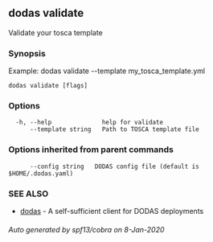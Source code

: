 ## dodas validate

Validate your tosca template

### Synopsis

Example:
dodas validate --template my_tosca_template.yml

```
dodas validate [flags]
```

### Options

```
  -h, --help              help for validate
      --template string   Path to TOSCA template file
```

### Options inherited from parent commands

```
      --config string   DODAS config file (default is $HOME/.dodas.yaml)
```

### SEE ALSO

* [dodas](dodas.md)	 - A self-sufficient client for DODAS deployments

###### Auto generated by spf13/cobra on 8-Jan-2020
